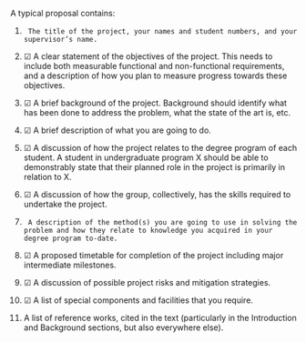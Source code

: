 A typical proposal contains:

1.      The title of the project, your names and student numbers, and your supervisor’s name.

2.    ☑  A clear statement of the objectives of the project. This needs to include both measurable functional and non-functional requirements, and a description of how you plan to measure progress towards these objectives.

3.    ☑  A brief background of the project. Background should identify what has been done to address the problem, what the state of the art is, etc.

4.    ☑  A brief description of what you are going to do.

5.    ☑  A discussion of how the project relates to the degree program of each student. A student in undergraduate program X should be able to demonstrably state that their planned role in the project is primarily in relation to X.

6.    ☑ A discussion of how the group, collectively, has the skills required to undertake the project.

7.      A description of the method(s) you are going to use in solving the problem and how they relate to knowledge you acquired in your degree program to-date.

8.    ☑ A proposed timetable for completion of the project including major intermediate milestones.

9.    ☑  A discussion of possible project risks and mitigation strategies.

10.  ☑ A list of special components and facilities that you require.

11.  A list of reference works, cited in the text (particularly in the Introduction and Background sections, but also everywhere else).